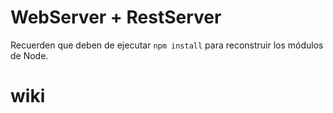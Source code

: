 # WebServer + RestServer

Recuerden que deben de ejecutar ```npm install``` para reconstruir los módulos de Node.
# wiki
